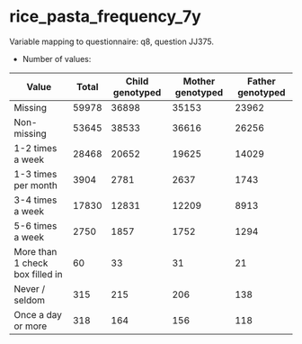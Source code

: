 # rice_pasta_frequency_7y
Variable mapping to questionnaire: q8, question JJ375.
- Number of values:

| Value | Total | Child genotyped | Mother genotyped | Father genotyped |
| ----- | ----- | --------------- | ---------------- | ---------------- |
| Missing | 59978 | 36898 | 35153 | 23962 |
| Non-missing | 53645 | 38533 | 36616 | 26256 |
| 1-2 times a week | 28468 | 20652 | 19625 |14029 |
| 1-3 times per month | 3904 | 2781 | 2637 |1743 |
| 3-4 times a week | 17830 | 12831 | 12209 |8913 |
| 5-6 times a week | 2750 | 1857 | 1752 |1294 |
| More than 1 check box filled in | 60 | 33 | 31 |21 |
| Never / seldom | 315 | 215 | 206 |138 |
| Once a day or more | 318 | 164 | 156 |118 |



